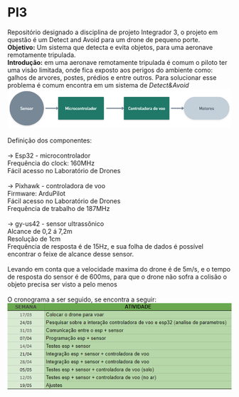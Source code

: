 # PI3
Repositório designado a disciplina de projeto Integrador 3, o projeto em questão é um Detect and Avoid para um drone de pequeno porte.
<br><b>Objetivo:</b> Um sistema que detecta e evita objetos, para uma aeronave remotamente tripulada.
<br><b>Introdução:</b> em uma aeronave remotamente tripulada é comum o piloto ter uma visão limitada, onde fica exposto aos perigos do ambiente como: galhos de arvores, postes, prédios e entre outros. Para solucionar esse problema é comum encontra em um sistema de <i>Detect&Avoid</i>
<br><img src="imagens/diagramadeblocos.png">
<br>
<br>Definição dos componentes:
<br>
<br>→ Esp32 - microcontrolador
<br>  Frequência do clock: 160MHz
<br>  Fácil acesso no Laboratório de Drones
<br>
<br>→ Pixhawk - controladora de voo 
<br>  Firmware: ArduPilot
<br>  Fácil acesso no Laboratório de Drones
<br>  Frequência de trabalho de 187MHz
<br>
<br>→ gy-us42 - sensor ultrassônico 
<br>  Alcance de 0,2 á 7,2m 
<br>  Resolução de 1cm
<br>  Frequência de resposta é de 15Hz, e sua folha de dados é possível encontrar o feixe de alcance desse sensor.
<br>
<br>Levando em conta que a velocidade maxima do drone é de 5m/s, e o tempo de resposta do sensor é de 600ms, para que o drone não sofra a colisão o objeto precisa ser visto a pelo menos  
<br>O cronograma a ser seguido, se encontra a seguir:
<br><img src="imagens/image.png">

